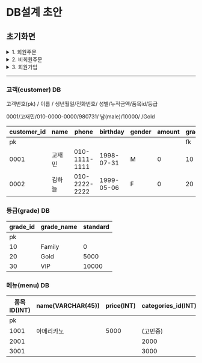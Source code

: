 # DB설계 초안

## 초기화면

<details>
<summary>1. 회원주문</summary>
<div markdown="1">

    1. **회원주문**

    회원정보를 입력해주세요

    입력: [이름/전화번호/?생년월일]

    ex) [고재민/010-0000-0000]

    ---

    확인되었습니다.

    주문하실 음료를 골라주세요

    1. 아메리카노(5000원)
    2. 카페라떼(5500원)
    3. 모카라떼(6500원)

    …

    ---

    주문해주셔서 감사합니다. 총 주문 금액은 ~원 입니다.

    name고객님의 회원등급은 grade입니다.

    ---

    END

    초기화면으로

    ---

</div>
</details>

<details>
<summary>2. 비회원주문</summary>
<div markdown="1">
     2. **비회원주문**

    주문하실 음료를 골라주세요

    1. 아메리카노(5000원)
    2. 카페라떼(5500원)
    3. 모카라떼(6500원)

    ---

    주문해주셔서 감사합니다. 총 주문금액은 ~입니다.

    ---

    END

    초기화면으로

    ---

</div>
</details>


<details>
<summary>3. 회원가입</summary>
<div markdown="1">

    3. **회원가입**

    가입정보를 입력해주세요

    입력:[이름/전화번호/생년월일]

    ex) [고재민/010-0000-0000/980731]

    ---

    가입이 완료되었습니다.

    주문하실 음료를 골라주세요

    1. 아메리카노(5000원)
    2. 카페라떼(5500원)
    3. 모카라떼(6500원)

    …

    ---

    주문해주셔서 감사합니다. 총 주문 금액은 ~원 입니다.

    name고객님의 회원등급은 grade입니다.

    ---

    END

    초기화면으로

    ---
    
</div>
</details>

---

### 고객(customer) DB

고객번호(pk) / 이름  / 생년월일/전화번호/ 성별/누적금액/품목id/등급

0001/고재민/010-0000-0000/980731/ 남(male)/10000/ /Gold

| customer_id | name | phone | birthday | gender | amount | grade_id |
| --- | --- | --- | --- | --- | --- | --- |
| pk |  |  |  |  |  | fk |
| 0001 | 고재민 | 010-1111-1111 | 1998-07-31 | M | 0 | 10 |
| 0002 | 김하늘 | 010-2222-2222 | 1999-05-06 | F | 0 | 20 |

### 등급(grade) DB

| grade_id | grade_name | standard |
| --- | --- | --- |
| pk |  |  |
| 10 | Family | 0 |
| 20 | Gold | 5000 |
| 30 | VIP | 10000 |

### 메뉴(menu) DB

| 품목ID(INT) | name(VARCHAR(45)) | price(INT) | categories_id(INT) | kcal(INT) |
| --- | --- | --- | --- | --- |
| pk |  |  |  |  |
| 1001 | 아메리카노 | 5000 | (고민중) | 50 |
| 2001 |  |  | 2000 |  |
| 3001 |  |  | 3000 |  |

